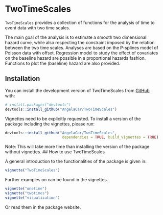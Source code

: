 
<!-- README.md is generated from README.Rmd. Please edit that file -->

# TwoTimeScales

<!-- badges: start -->
<!-- badges: end -->

`TwoTimeScales` provides a collection of functions for the analysis of
time to event data with two time scales.

The main goal of the analysis is to estimate a smooth two dimensional
hazard curve, while also respecting the constraint imposed by the
relation between the two time scales. Analyses are based on the
P-splines model of Poisson data with offset. Regression model to study
the effect of covariates on the baseline hazard are possible in a
proportional hazards fashion. Functions to plot the (baseline) hazard
are also provided.

## Installation

You can install the development version of TwoTimeScales from
[GitHub](https://github.com/) with:

``` r
# install.packages("devtools")
devtools::install_github("AngelaCar/TwoTimeScales")
```

Vignettes need to be explicitly requested. To install a version of the
package including the vignettes, please run:

``` r
devtools::install_github("AngelaCar/TwoTimeScales",
                          dependencies = TRUE, build_vignettes = TRUE)
```

Note: This will take more time than installing the version of the
package without vignettes. \## How to use TwoTimeScales

A general introduction to the functionalities of the package is given
in:

``` r
vignette("TwoTimeScales")
```

Further examples on can be found in the vignettes.

``` r
vignette("onetime")
vignette("twotimes")
vignette("visualization")
```

Or read them in the package website.
